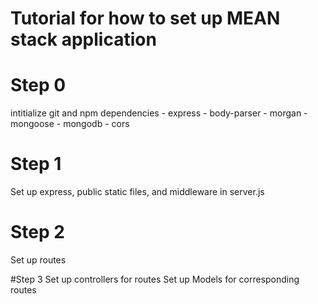 
# Tutorial for how to set up MEAN stack application

# Step 0 
intitialize git and npm dependencies
    - express
    - body-parser
    - morgan
    - mongoose
    - mongodb
    - cors
# Step 1
Set up express, public static files, and middleware in server.js

# Step 2
Set up routes

#Step 3
Set up controllers for routes
Set up Models for corresponding routes